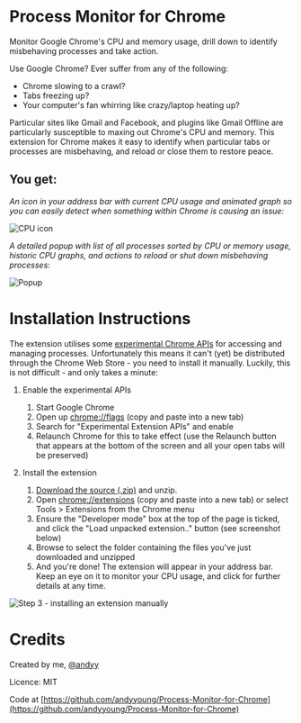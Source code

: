 Process Monitor for Chrome
==========================

Monitor Google Chrome's CPU and memory usage, drill down to identify misbehaving processes and take action.

Use Google Chrome? Ever suffer from any of the following:

- Chrome slowing to a crawl?
- Tabs freezing up?
- Your computer's fan whirring like crazy/laptop heating up?

Particular sites like Gmail and Facebook, and plugins like Gmail Offline are particularly susceptible to maxing out Chrome's CPU and memory.
This extension for Chrome makes it easy to identify when particular tabs or processes are misbehaving, and reload or close them to restore peace.

## You get:

_An icon in your address bar with current CPU usage and animated graph so you can easily detect when something within Chrome is causing an issue:_

![CPU icon](http://f.cl.ly/items/3T390m3v3Y2H293o0U3W/Process%20Monitor%20CPU%20Icon.png)

_A detailed popup with list of all processes sorted by CPU or memory usage, historic CPU graphs, and actions to reload or shut down misbehaving processes:_

![Popup](http://f.cl.ly/items/383L0i1M2Y2T2r173S1h/Process%20Monitor%20Popup.png)


Installation Instructions
=========================

The extension utilises some [experimental Chrome APIs](http://developer.chrome.com/extensions/experimental.processes.html) for accessing and managing processes. Unfortunately this means it can't (yet) be distributed through the Chrome Web Store - you need to install it manually. Luckily, this is not difficult - and only takes a minute:

1. Enable the experimental APIs
    1. Start Google Chrome
    2. Open up <a href="chrome://flags" target="_blank">chrome://flags</a> (copy and paste into a new tab)
    3. Search for "Experimental Extension APIs" and enable
    4. Relaunch Chrome for this to take effect (use the Relaunch button that appears at the bottom of the screen and all your open tabs will be preserved)

2. Install the extension
    1. [Download the source (.zip)](http://cl.ly/PMOY) and unzip.
    2. Open <a href="chrome://extensions" target="_blank">chrome://extensions</a> (copy and paste into a new tab) or select Tools > Extensions from the Chrome menu
    3. Ensure the "Developer mode" box at the top of the page is ticked, and click the "Load unpacked extension.." button (see screenshot below)
    4. Browse to select the folder containing the files you've just downloaded and unzipped
    5. And you're done! The extension will appear in your address bar. Keep an eye on it to monitor your CPU usage, and click for further details at any time.

![Step 3 - installing an extension manually](http://f.cl.ly/items/2Q2G3y3k232s3z1S1p0c/Screen%20Shot%202013-06-03%20at%2003.33.45.png)

Credits
=======

Created by me, [@andyy](http://twitter.com/andyy)

Licence: MIT

Code at [https://github.com/andyyoung/Process-Monitor-for-Chrome](https://github.com/andyyoung/Process-Monitor-for-Chrome)
